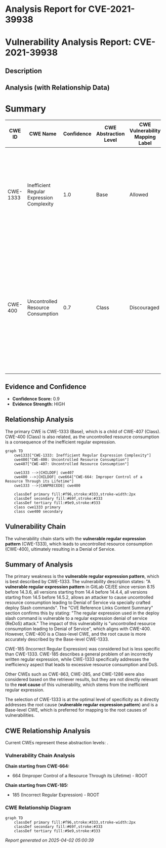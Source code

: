 # Analysis Report for CVE-2021-39938

# Vulnerability Analysis Report: CVE-2021-39938

## Description



## Analysis (with Relationship Data)

# Summary
| CWE ID  | CWE Name  | Confidence | CWE Abstraction Level | CWE Vulnerability Mapping Label | CWE-Vulnerability Mapping Notes |
|---|---|---|---|---|---|
| CWE-1333 | Inefficient Regular Expression Complexity | 1.0 | Base | Allowed | Primary CWE. The product uses a regular expression with an inefficient, possibly exponential worst-case computational complexity that consumes excessive CPU cycles. |
| CWE-400 | Uncontrolled Resource Consumption | 0.7 | Class | Discouraged | Secondary CWE. The product does not properly control the allocation and maintenance of a limited resource, thereby enabling an actor to influence the amount of resources consumed, eventually leading to the exhaustion of available resources. |

## Evidence and Confidence

*   **Confidence Score:** 0.9
*   **Evidence Strength:** HIGH

## Relationship Analysis
The primary CWE is CWE-1333 (Base), which is a child of CWE-407 (Class). CWE-400 (Class) is also related, as the uncontrolled resource consumption is a consequence of the inefficient regular expression.

```mermaid
graph TD
    cwe1333["CWE-1333: Inefficient Regular Expression Complexity"]
    cwe400["CWE-400: Uncontrolled Resource Consumption"]
    cwe407["CWE-407: Uncontrolled Resource Consumption"]

    cwe1333 -->|CHILDOF| cwe407
    cwe400 -->|CHILDOF| cwe664["CWE-664: Improper Control of a Resource Through its Lifetime"]
    cwe1333 -->|CANPRECEDE| cwe400
    
    classDef primary fill:#f96,stroke:#333,stroke-width:2px
    classDef secondary fill:#69f,stroke:#333
    classDef tertiary fill:#9e9,stroke:#333
    class cwe1333 primary
    class cwe400 secondary
```

## Vulnerability Chain
The vulnerability chain starts with the **vulnerable regular expression pattern** (CWE-1333), which leads to uncontrolled resource consumption (CWE-400), ultimately resulting in a Denial of Service.

## Summary of Analysis
The primary weakness is the **vulnerable regular expression pattern**, which is best described by CWE-1333. The vulnerability description states: "A **vulnerable regular expression pattern** in GitLab CE/EE since version 8.15 before 14.3.6, all versions starting from 14.4 before 14.4.4, all versions starting from 14.5 before 14.5.2, allows an attacker to cause uncontrolled resource consumption leading to Denial of Service via specially crafted deploy Slash commands". The "CVE Reference Links Content Summary" section confirms this by stating: "The regular expression used in the deploy slash command is vulnerable to a regular expression denial of service (ReDoS) attack." The impact of this vulnerability is "uncontrolled resource consumption leading to Denial of Service", which aligns with CWE-400. However, CWE-400 is a Class-level CWE, and the root cause is more accurately described by the Base-level CWE-1333.

CWE-185 (Incorrect Regular Expression) was considered but is less specific than CWE-1333. CWE-185 describes a general problem of an incorrectly written regular expression, while CWE-1333 specifically addresses the inefficiency aspect that leads to excessive resource consumption and DoS.

Other CWEs such as CWE-863, CWE-285, and CWE-1286 were also considered based on the retriever results, but they are not directly relevant to the **root cause** of this vulnerability, which stems from the inefficient regular expression.

The selection of CWE-1333 is at the optimal level of specificity as it directly addresses the root cause (**vulnerable regular expression pattern**) and is a Base-level CWE, which is preferred for mapping to the root causes of vulnerabilities.


## CWE Relationship Analysis

Current CWEs represent these abstraction levels: .


### Vulnerability Chain Analysis

**Chain starting from CWE-664:**
- 664 (Improper Control of a Resource Through its Lifetime) - ROOT


**Chain starting from CWE-185:**
- 185 (Incorrect Regular Expression) - ROOT



### CWE Relationship Diagram

```mermaid
graph TD
    classDef primary fill:#f96,stroke:#333,stroke-width:2px
    classDef secondary fill:#69f,stroke:#333
    classDef tertiary fill:#9e9,stroke:#333
```



*Report generated on 2025-04-02 05:00:39*
